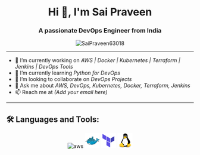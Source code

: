 <h1 align="center">Hi 👋, I'm Sai Praveen</h1>
<h3 align="center">A passionate DevOps Engineer from India</h3>

<p align="center">
  <img src="https://komarev.com/ghpvc/?username=SaiPraveen63018&label=Profile%20views&color=0e75b6&style=flat" alt="SaiPraveen63018" />
</p>

---

- 🔭 I’m currently working on *AWS | Docker | Kubernetes | Terraform | Jenkins | DevOps Tools*
- 🌱 I’m currently learning *Python for DevOps*
- 👯 I’m looking to collaborate on *DevOps Projects*
- 💬 Ask me about *AWS, DevOps, Kubernetes, Docker, Terraform, Jenkins*
- 📫 Reach me at *(Add your email here)*

---

## 🛠 Languages and Tools:

<p align="center">
  <img src="https://raw.githubusercontent.com/devicons/devicon/master/icons/aws/aws-original.svg" alt="aws" width="40" height="40"/>
  <img src="https://raw.githubusercontent.com/devicons/devicon/master/icons/docker/docker-original.svg" alt="docker" width="40" height="40"/>
  <img src="https://raw.githubusercontent.com/devicons/devicon/master/icons/terraform/terraform-original.svg" alt="terraform" width="40" height="40"/>
  <img src="https://raw.githubusercontent.com/devicons/devicon/master/icons/linux/linux-original.svg" alt="linux" width="40" height
